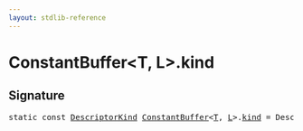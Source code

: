 ```yaml
---
layout: stdlib-reference
---
```


# ConstantBuffer<T, L>.kind

## Signature
<pre>
<span class='code_keyword'>static</span> <span class='code_keyword'>const</span> <a href="../types/descriptorkind-0a/index.html" class="code_type">DescriptorKind</a> <a href="../types/constantbuffer-08/index.html" class="code_type">ConstantBuffer</a>&lt;<a href="../types/constantbuffer-08/index.html#typeparam-T" class="code_type">T</a>, <a href="../types/constantbuffer-08/index.html#typeparam-L" class="code_type">L</a>&gt;.<a href="kind.html" class="code_var">kind</a> = DescriptorKind\.Buffer;
</pre>

